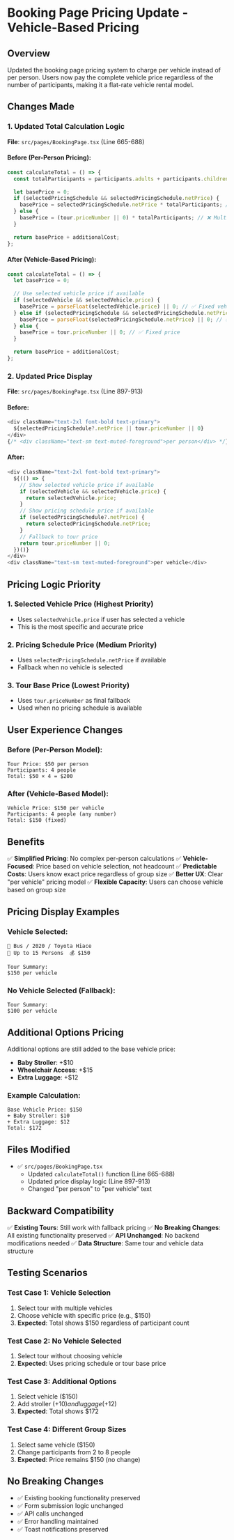 # Booking Page Pricing Update - Vehicle-Based Pricing

## Overview
Updated the booking page pricing system to charge per vehicle instead of per person. Users now pay the complete vehicle price regardless of the number of participants, making it a flat-rate vehicle rental model.

## Changes Made

### 1. Updated Total Calculation Logic
**File**: `src/pages/BookingPage.tsx` (Line 665-688)

#### Before (Per-Person Pricing):
```javascript
const calculateTotal = () => {
  const totalParticipants = participants.adults + participants.children + participants.seniors;
  
  let basePrice = 0;
  if (selectedPricingSchedule && selectedPricingSchedule.netPrice) {
    basePrice = selectedPricingSchedule.netPrice * totalParticipants; // ❌ Multiplied by participants
  } else {
    basePrice = (tour.priceNumber || 0) * totalParticipants; // ❌ Multiplied by participants
  }
  
  return basePrice + additionalCost;
};
```

#### After (Vehicle-Based Pricing):
```javascript
const calculateTotal = () => {
  let basePrice = 0;
  
  // Use selected vehicle price if available
  if (selectedVehicle && selectedVehicle.price) {
    basePrice = parseFloat(selectedVehicle.price) || 0; // ✅ Fixed vehicle price
  } else if (selectedPricingSchedule && selectedPricingSchedule.netPrice) {
    basePrice = parseFloat(selectedPricingSchedule.netPrice) || 0; // ✅ Fixed price
  } else {
    basePrice = tour.priceNumber || 0; // ✅ Fixed price
  }
  
  return basePrice + additionalCost;
};
```

### 2. Updated Price Display
**File**: `src/pages/BookingPage.tsx` (Line 897-913)

#### Before:
```javascript
<div className="text-2xl font-bold text-primary">
  ${selectedPricingSchedule?.netPrice || tour.priceNumber || 0}
</div>
{/* <div className="text-sm text-muted-foreground">per person</div> */}
```

#### After:
```javascript
<div className="text-2xl font-bold text-primary">
  ${(() => {
    // Show selected vehicle price if available
    if (selectedVehicle && selectedVehicle.price) {
      return selectedVehicle.price;
    }
    // Show pricing schedule price if available
    if (selectedPricingSchedule?.netPrice) {
      return selectedPricingSchedule.netPrice;
    }
    // Fallback to tour price
    return tour.priceNumber || 0;
  })()}
</div>
<div className="text-sm text-muted-foreground">per vehicle</div>
```

## Pricing Logic Priority

### 1. **Selected Vehicle Price** (Highest Priority)
- Uses `selectedVehicle.price` if user has selected a vehicle
- This is the most specific and accurate price

### 2. **Pricing Schedule Price** (Medium Priority)
- Uses `selectedPricingSchedule.netPrice` if available
- Fallback when no vehicle is selected

### 3. **Tour Base Price** (Lowest Priority)
- Uses `tour.priceNumber` as final fallback
- Used when no pricing schedule is available

## User Experience Changes

### Before (Per-Person Model):
```
Tour Price: $50 per person
Participants: 4 people
Total: $50 × 4 = $200
```

### After (Vehicle-Based Model):
```
Vehicle Price: $150 per vehicle
Participants: 4 people (any number)
Total: $150 (fixed)
```

## Benefits

✅ **Simplified Pricing**: No complex per-person calculations
✅ **Vehicle-Focused**: Price based on vehicle selection, not headcount
✅ **Predictable Costs**: Users know exact price regardless of group size
✅ **Better UX**: Clear "per vehicle" pricing model
✅ **Flexible Capacity**: Users can choose vehicle based on group size

## Pricing Display Examples

### Vehicle Selected:
```
🚗 Bus / 2020 / Toyota Hiace
👥 Up to 15 Persons  💰 $150

Tour Summary:
$150 per vehicle
```

### No Vehicle Selected (Fallback):
```
Tour Summary:
$100 per vehicle
```

## Additional Options Pricing

Additional options are still added to the base vehicle price:
- **Baby Stroller**: +$10
- **Wheelchair Access**: +$15  
- **Extra Luggage**: +$12

### Example Calculation:
```
Base Vehicle Price: $150
+ Baby Stroller: $10
+ Extra Luggage: $12
Total: $172
```

## Files Modified

- ✅ `src/pages/BookingPage.tsx`
  - Updated `calculateTotal()` function (Line 665-688)
  - Updated price display logic (Line 897-913)
  - Changed "per person" to "per vehicle" text

## Backward Compatibility

✅ **Existing Tours**: Still work with fallback pricing
✅ **No Breaking Changes**: All existing functionality preserved
✅ **API Unchanged**: No backend modifications needed
✅ **Data Structure**: Same tour and vehicle data structure

## Testing Scenarios

### Test Case 1: Vehicle Selection
1. Select tour with multiple vehicles
2. Choose vehicle with specific price (e.g., $150)
3. **Expected**: Total shows $150 regardless of participant count

### Test Case 2: No Vehicle Selected
1. Select tour without choosing vehicle
2. **Expected**: Uses pricing schedule or tour base price

### Test Case 3: Additional Options
1. Select vehicle ($150)
2. Add stroller (+$10) and luggage (+$12)
3. **Expected**: Total shows $172

### Test Case 4: Different Group Sizes
1. Select same vehicle ($150)
2. Change participants from 2 to 8 people
3. **Expected**: Price remains $150 (no change)

## No Breaking Changes

- ✅ Existing booking functionality preserved
- ✅ Form submission logic unchanged
- ✅ API calls unchanged
- ✅ Error handling maintained
- ✅ Toast notifications preserved

